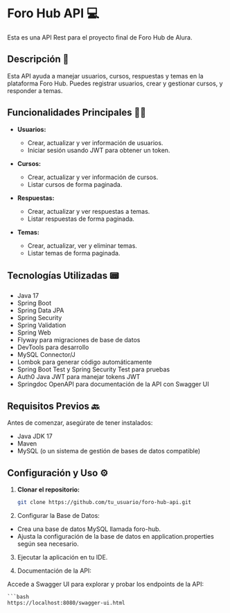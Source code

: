 # Foro Hub API 💻

Esta es una API Rest para el proyecto final de Foro Hub de Alura.

## Descripción 📃

Esta API ayuda a manejar usuarios, cursos, respuestas y temas en la plataforma Foro Hub. Puedes registrar usuarios, crear y gestionar cursos, y responder a temas.

## Funcionalidades Principales 📑📎

- **Usuarios:**
    - Crear, actualizar y ver información de usuarios.
    - Iniciar sesión usando JWT para obtener un token.

- **Cursos:**
    - Crear, actualizar y ver información de cursos.
    - Listar cursos de forma paginada.

- **Respuestas:**
    - Crear, actualizar y ver respuestas a temas.
    - Listar respuestas de forma paginada.

- **Temas:**
    - Crear, actualizar, ver y eliminar temas.
    - Listar temas de forma paginada.

## Tecnologías Utilizadas 📟

- Java 17
- Spring Boot
- Spring Data JPA
- Spring Security
- Spring Validation
- Spring Web
- Flyway para migraciones de base de datos
- DevTools para desarrollo
- MySQL Connector/J
- Lombok para generar código automáticamente
- Spring Boot Test y Spring Security Test para pruebas
- Auth0 Java JWT para manejar tokens JWT
- Springdoc OpenAPI para documentación de la API con Swagger UI

## Requisitos Previos 🔙

Antes de comenzar, asegúrate de tener instalados:

- Java JDK 17
- Maven
- MySQL (o un sistema de gestión de bases de datos compatible)

## Configuración y Uso ⚙️

1. **Clonar el repositorio:**

   ```bash
   git clone https://github.com/tu_usuario/foro-hub-api.git

2. Configurar la Base de Datos:
* Crea una base de datos MySQL llamada foro-hub.
* Ajusta la configuración de la base de datos en application.properties según sea necesario.

3. Ejecutar la aplicación en tu IDE.

4. Documentación de la API:

Accede a Swagger UI para explorar y probar los endpoints de la API:

    ```bash
    https://localhost:8080/swagger-ui.html

